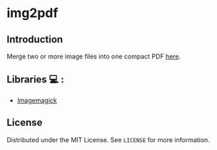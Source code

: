 # img2pdf


## Introduction
Merge two or more image files into one compact PDF [here](https://img2pdf-crce.herokuapp.com/).

## Libraries :computer: : 
  * [Imagemagick](https://imagemagick.org/index.php)
  
## License
Distributed under the MIT License. See `LICENSE` for more information.
